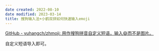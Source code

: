 ```yaml
---
date created: 2022-08-10
date modified: 2023-03-14
title: 搜狗输入法+小鹤双拼如何快速输入emoji
---
```


[GitHub - yuhangch/zhmoji: 用作搜狗拼音自定义短语，输入😄而不是图片。](https://github.com/yuhangch/zhmoji)

自定义短语导入即可。
